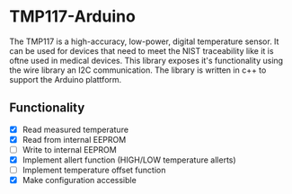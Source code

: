 # TMP117-Arduino


The TMP117 is a high-accuracy, low-power, digital temperature sensor. It can be used for devices that need to meet the NIST traceability like it is oftne used in medical devices.
This library exposes it's functionality using the wire library an I2C communication. The library is written in c++ to support the Arduino plattform.

## Functionality

- [x] Read measured temperature
- [X] Read from internal EEPROM
- [ ] Write to internal EEPROM
- [x] Implement allert function (HIGH/LOW temperature allerts)
- [ ] Implement temperature offset function
- [x] Make configuration accessible  